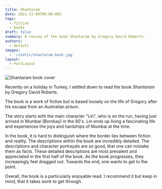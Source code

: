 ```yaml
---
title: Shantaram
date: 2021-11-09T00:00:00Z
tags:
  - fiction
  - books
draft: false
summary: A review of the book Shantaram by Gregory David Roberts.
authors:
  - default
images:
  - '/static/shantaram-book.jpg'
layout:
  - PostLayout
---
```


![Shantaram book cover](/static/shantaram-book.jpg 'Shantaram book cover')

Recently on a holiday in Turkey, I settled down to read the book _Shantaram_ by Gregory David Roberts.

The book is a work of fiction but is based loosely on the life of Gregory after his escape from an Australian prison.

The story starts with the main character "Lin", who is on the run, having just arrived in Mumbai (Bombay) in the 80's.
Lin ends up living a fascinating life and experiences the joys and hardships of Mumbai at the time.

In the book, it is hard to distinguish where the border lies between fiction and reality. The descriptions within the book are incredibly detailed. The descriptions and character portrayals are so good, that one can mistake them as facts. These detailed descriptions are most prevalent and appreciated in the first half of the book. As the book progresses, they increasingly feel dragged out. Towards the end, one wants to get to the point.

Overall, the book is a particularly enjoyable read. I recommend it but keep in mind, that it takes work to get through.
